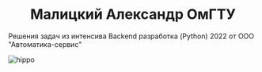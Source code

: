 <h1 align="center">Малицкий Александр ОмГТУ</h1>
Решения задач из интенсива Backend разработка (Python) 2022 от ООО "Автоматика-сервис"

![hippo](https://media3.giphy.com/media/aUovxH8Vf9qDu/giphy.gif)